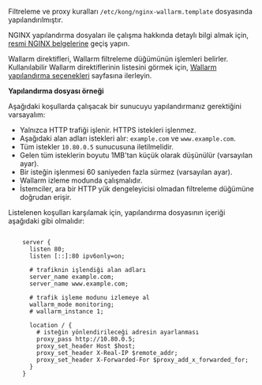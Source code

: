 Filtreleme ve proxy kuralları `/etc/kong/nginx-wallarm.template` dosyasında yapılandırılmıştır.

NGINX yapılandırma dosyaları ile çalışma hakkında detaylı bilgi almak için, [resmi NGINX belgelerine](https://nginx.org/en/docs/beginners_guide.html) geçiş yapın.

Wallarm direktifleri, Wallarm filtreleme düğümünün işlemleri belirler. Kullanılabilir Wallarm direktiflerinin listesini görmek için, [Wallarm yapılandırma seçenekleri](../admin-en/configure-parameters-en.md) sayfasına ilerleyin.

**Yapılandırma dosyası örneği**

Aşağıdaki koşullarda çalışacak bir sunucuyu yapılandırmanız gerektiğini varsayalım:
* Yalnızca HTTP trafiği işlenir. HTTPS istekleri işlenmez.
* Aşağıdaki alan adları istekleri alır: `example.com` ve `www.example.com`.
* Tüm istekler `10.80.0.5` sunucusuna iletilmelidir.
* Gelen tüm isteklerin boyutu 1MB'tan küçük olarak düşünülür (varsayılan ayar).
* Bir isteğin işlenmesi 60 saniyeden fazla sürmez (varsayılan ayar).
* Wallarm izleme modunda çalışmalıdır.
* İstemciler, ara bir HTTP yük dengeleyicisi olmadan filtreleme düğümüne doğrudan erişir.

Listelenen koşulları karşılamak için, yapılandırma dosyasının içeriği aşağıdaki gibi olmalıdır:

```

    server {
      listen 80;
      listen [::]:80 ipv6only=on;

      # trafiknin işlendiği alan adları
      server_name example.com; 
      server_name www.example.com;

      # trafik işleme modunu izlemeye al
      wallarm_mode monitoring; 
      # wallarm_instance 1;

      location / {
        # isteğin yönlendirileceği adresin ayarlanması
        proxy_pass http://10.80.0.5; 
        proxy_set_header Host $host;
        proxy_set_header X-Real-IP $remote_addr;
        proxy_set_header X-Forwarded-For $proxy_add_x_forwarded_for;
      }
    }

```